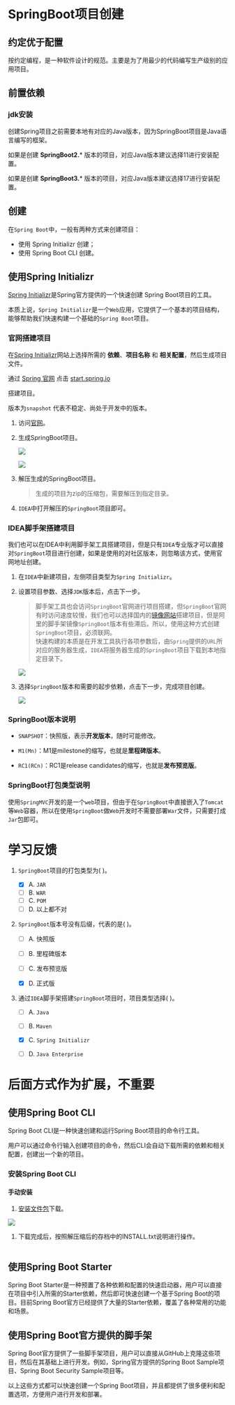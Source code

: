 # SpringBoot项目创建

## 约定优于配置

按约定编程，是一种软件设计的规范。主要是为了用最少的代码编写生产级别的应用项目。

## 前置依赖

### jdk安装

创建Spring项目之前需要本地有对应的Java版本，因为SpringBoot项目是Java语言编写的框架。

如果是创建 **SpringBoot2.*** 版本的项目，对应Java版本建议选择11进行安装配置。

如果是创建 **SpringBoot3.*** 版本的项目，对应Java版本建议选择17进行安装配置。



## 创建


在`Spring Boot`中，一般有两种方式来创建项目：
- 使用 Spring Initializr 创建；
- 使用 Spring Boot CLI 创建。

## 使用Spring Initializr

[Spring Initializr](https://spring.io/quickstart)是Spring官方提供的一个快速创建 Spring Boot项目的工具。


本质上说，`Spring Initializr`是一个`Web`应用，它提供了一个基本的项目结构，能够帮助我们快速构建一个基础的`Spring Boot`项目。

### 官网搭建项目

在[Spring Initializr](https://spring.io/quickstart)网站上选择所需的 **依赖**、**项目名称** 和 **相关配置**，然后生成项目文件。


通过 [Spring 官网](https://spring.io/quickstart) 点击 [start.spring.io](https://start.spring.io/)  

搭建项目。

版本为`snapshot` 代表不稳定、尚处于开发中的版本。

1. 访问[官网](https://spring.io/quickstart)。


2. 生成SpringBoot项目。

    ![](https://cdn.jsdelivr.net/gh/TesterDevSoul/blog_pic/springboot/20230321161512.png)


    ![](https://cdn.jsdelivr.net/gh/TesterDevSoul/blog_pic/springboot/20230321111232.png)

3. 解压生成的SpringBoot项目。

    >生成的项目为zip的压缩包，需要解压到指定目录。

4. `IDEA`中打开解压的`SpringBoot`项目即可。

### IDEA脚手架搭建项目
我们也可以在IDEA中利用脚手架工具搭建项目，但是只有`IDEA`专业版才可以直接对`SpringBoot`项目进行创建，如果是使用的对社区版本，则忽略该方式，使用官网地址创建。

1. 在`IDEA`中新建项目，左侧项目类型为`Spring Initializr`。

2. 设置项目参数、选择`JDK`版本后，点击下一步。
    >脚手架工具也会访问`SpringBoot`官网进行项目搭建，但`SpringBoot`官网有时访问速度较慢，我们也可以选择国内的[镜像网站](https://start.aliyun.com/)搭建项目，但是阿里的脚手架镜像`SpringBoot`版本有些滞后。所以，使用这种方式创建`SpringBoot`项目，必须联网。<br>快速构建的本质是在开发工具执行各项参数后，由`Spring`提供的`URL`所对应的服务器生成，`IDEA`将服务器生成的`SpringBoot`项目下载到本地指定目录下。

    ![](https://cdn.jsdelivr.net/gh/TesterDevSoul/blog_pic/springboot/20230321105625.png)

3. 选择`SpringBoot`版本和需要的起步依赖，点击下一步，完成项目创建。

    ![](https://cdn.jsdelivr.net/gh/TesterDevSoul/blog_pic/springboot/20230321161346.png)

### SpringBoot版本说明

- `SNAPSHOT`：快照版，表示**开发版本**，随时可能修改。

- `M1(Mn)`：M1是milestone的缩写，也就是**里程碑版本**。
  
- `RC1(RCn)`：RC1是release candidates的缩写，也就是**发布预览版**。
 
### SpringBoot打包类型说明

使用`SpringMVC`开发的是一个`web`项目，但由于在`SpringBoot`中直接嵌入了`Tomcat`等`Web`容器，所以在使用`SpringBoot`做`Web`开发时不需要部署`War`文件，只需要打成`Jar`包即可。

# 学习反馈

1. `SpringBoot`项目的打包类型为( )。
   - [X] A. `JAR`
   - [ ] B. `WAR`
   - [ ] C. `POM`
   - [ ] D. 以上都不对

2. `SpringBoot`版本号没有后缀，代表的是( )。
   
   - [ ] A. 快照版
   - [ ] B. 里程碑版本
   - [ ] C. 发布预览版
   - [X] D. 正式版


3. 通过`IDEA`脚手架搭建`SpringBoot`项目时，项目类型选择( )。
   
   - [ ] A. `Java`
   - [ ] B. `Maven`
   - [X] C. `Spring Initializr`
   - [ ] D. `Java Enterprise`


# 后面方式作为扩展，不重要
## 使用Spring Boot CLI

Spring Boot CLI是一种快速创建和运行Spring Boot项目的命令行工具。

用户可以通过命令行输入创建项目的命令，然后CLI会自动下载所需的依赖和相关配置，创建出一个新的项目。

### 安装Spring Boot CLI

#### 手动安装

1. [安装文件包](https://repo.spring.io/ui/native/release/org/springframework/boot/spring-boot-cli)下载。


![](https://cdn.jsdelivr.net/gh/TesterDevSoul/blog_pic/springboot/20230320170721.png)



1. 下载完成后，按照解压缩后的存档中的INSTALL.txt说明进行操作。

```bash

```

## 使用Spring Boot Starter

Spring Boot Starter是一种预置了各种依赖和配置的快速启动器，用户可以直接在项目中引入所需的Starter依赖，然后即可快速创建一个基于Spring Boot的项目。目前Spring Boot官方已经提供了大量的Starter依赖，覆盖了各种常用的功能和场景。

## 使用Spring Boot官方提供的脚手架

Spring Boot官方提供了一些脚手架项目，用户可以直接从GitHub上克隆这些项目，然后在其基础上进行开发。例如，Spring官方提供的Spring Boot Sample项目、Spring Boot Security Sample项目等。

以上这些方式都可以快速创建一个Spring Boot项目，并且都提供了很多便利和配置选项，方便用户进行开发和部署。